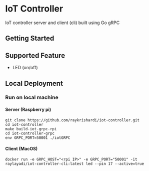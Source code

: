 # IoT Controller
IoT controller server and client (cli) built using Go gRPC

## Getting Started

## Supported Feature
- LED (on/off)

## Local Deployment

### Run on local machine

#### Server (Raspberry pi)
```
git clone https://github.com/raykrishardi/iot-controller.git
cd iot-controller
make build-iot-grpc-rpi
cd iot-controller-grpc
env GRPC_PORT=50001 ./iotGRPC
```

#### Client (MacOS)
```
docker run -e GRPC_HOST="<rpi IP>" -e GRPC_PORT="50001" -it raylayadi/iot-controller-cli:latest led --pin 17 --active=true
```
